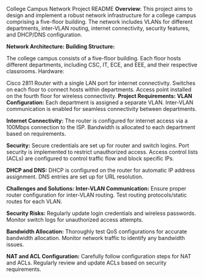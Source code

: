College Campus Network Project README
**Overview**:
This project aims to design and implement a robust network infrastructure for a college campus comprising a five-floor building. The network includes VLANs for different departments, inter-VLAN routing, internet connectivity, security features, and DHCP/DNS configuration.

**Network Architecture:**
**Building Structure:**

The college campus consists of a five-floor building.
Each floor hosts different departments, including CSC, IT, ECE, and EEE, and their respective classrooms.
Hardware:

Cisco 2811 Router with a single LAN port for internet connectivity.
Switches on each floor to connect hosts within departments.
Access point installed on the fourth floor for wireless connectivity.
**Project Requirements:**
**VLAN Configuration:**
Each department is assigned a separate VLAN.
Inter-VLAN communication is enabled for seamless connectivity between departments.

**Internet Connectivity:**
The router is configured for internet access via a 100Mbps connection to the ISP.
Bandwidth is allocated to each department based on requirements.

**Security:**
Secure credentials are set up for router and switch logins.
Port security is implemented to restrict unauthorized access.
Access control lists (ACLs) are configured to control traffic flow and block specific IPs.

**DHCP and DNS:**
DHCP is configured on the router for automatic IP address assignment.
DNS entries are set up for URL resolution.

**Challenges and Solutions:**
**Inter-VLAN Communication:**
Ensure proper router configuration for inter-VLAN routing.
Test routing protocols/static routes for each VLAN.

**Security Risks:**
Regularly update login credentials and wireless passwords.
Monitor switch logs for unauthorized access attempts.

**Bandwidth Allocation:**
Thoroughly test QoS configurations for accurate bandwidth allocation.
Monitor network traffic to identify any bandwidth issues.

**NAT and ACL Configuration:**
Carefully follow configuration steps for NAT and ACLs.
Regularly review and update ACLs based on security requirements.
